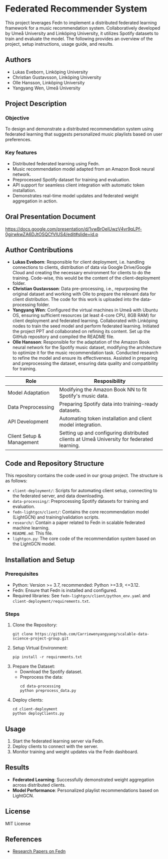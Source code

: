 # Federated Recommender System

This project leverages Fedn to implement a distributed federated learning framework for a music recommendation system. Collaboratively developed by Umeå University and Linköping University, it utilizes Spotify datasets to train and evaluate the model. The following provides an overview of the project, setup instructions, usage guide, and results.

## Authors
+ Lukas Eveborn, Linköping University
+ Christian Gustavsson, Linköping University
+ Olle Hansson, Linköping University
+ Yangyang Wen, Umeå University

## Project Description
### Objective
To design and demonstrate a distributed recommendation system using federated learning that suggests personalized music playlists based on user preferences.

### Key features
+ Distributed federated learning using Fedn.
+ Music recommendation model adapted from an Amazon Book neural network.
+ Preprocessed Spotify dataset for training and evaluation.
+ API support for seamless client integration with automatic token installation.
+ Demonstrates real-time model updates and federated weight aggregation in action. 

## Oral Presentation Document  
https://docs.google.com/presentation/d/1vwBrOeIUwzV4vr9qLPf-0gjrwkwZA6DJtOSQCfVIUS4/edit#slide=id.p

## Author Contributions  
- **Lukas Eveborn**: Responsible for client deployment, i.e. handling connections to clients, distribution of data via Google Drive/Google Cloud and creating the necessary environment for clients to do the training. Code-wise, this would be the content of the client-deployment folder. 
- **Christian Gustavsson**:  Data pre-processing, i.e., repurposing the original dataset and working with Olle to prepare the relevant data for client distribution. The code for this work is uploaded into the data-processing folder.
- **Yangyang Wen**: Configured the virtual machines in Umeå with Ubuntu OS, ensuring sufficient resources (at least 4-core CPU, 8GB RAM) for client deployment and federated learning. Collaborated with Linköping nodes to train the seed model and perform federated learning. Initiated the project PPT and collaborated on refining its content. Set up the GitHub repository and compiled the README file.
- **Olle Hansson**: Responsible for the adaptation of the Amazon Book neural network for the Spotify music dataset, modifying the architecture to optimize it for the music recommendation task. Conducted research to refine the model and ensure its effectiveness. Assisted in preparing and preprocessing the dataset, ensuring data quality and compatibility for training.

| Role                | Resposibility                                              |
| ------------------- | ---------------------------------------------------------- |
| Model Adaptation    | Modifying the Amazon Book NN to fit Spotify's music data.  |
| Data Preprocessing  | Preparing Spotify data into training-ready datasets.       |
| API Development     | Automating token installation and client model integration.|
| Client Setup & Management | Setting up and configuring distributed clients at Umeå University for federated learning.            |

## Code and Repository Structure  
This repository contains the code used in our group project. The structure is as follows:  
- `client-deployment/`: Scripts for automating client setup, connecting to the federated server, and data downloading.
- `data-processing/`: Preprocessing Spotify datasets for training and evaluation.
- `fedn-lightgcn/client/`: Contains the core recommendation model (LightGCN) and training/validation scripts. 
- `research/`: Contain a paper related to Fedn in scalable federated machine learning.
- `README.md`: This file.
- `lightgcn.py`: The core code of the recommendation system based on the LightGCN model.

## Installation and Setup
### Prerequisites
+ Python: Version >= 3.7, recommended: Python >=3.9, <=3.12.
+ Fedn: Ensure that Fedn is installed and configured.
+ Required libraries: See `fedn-lightgcn/client/python_env.yaml` and `client-deployment/requirements.txt`.

### Steps
1. Clone the Repository:
   ```
   git clone https://github.com/Carriewenyangyang/scalable-data-science-project-group.git
   ```
2. Setup Virtual Environment:
   ```
   pip install -r requirements.txt
   ```
3. Prepare the Dataset:
   - Download the Spotify dataset.
   - Preprocess the data:
     ```
     cd data-processing
     python preprocess_data.py
     ```
4. Deploy clients:
   ```
   cd client-deployment
   python deployClients.py
   ```
  
## Usage 
1. Start the federated learning server via Fedn.
2. Deploy clients to connect with the server.
3. Monitor training and weight updates via the Fedn dashboard.

## Results
- **Federated Learning**: Successfully demonstrated weight aggregation across distributed clients.
- **Model Performance**: Personalized playlist recommendations based on LightGCN.

## License  
MIT License 

## References
- [Research Papers on Fedn](https://github.com/Carriewenyangyang/scalable-data-science-project-group/tree/main/research)

